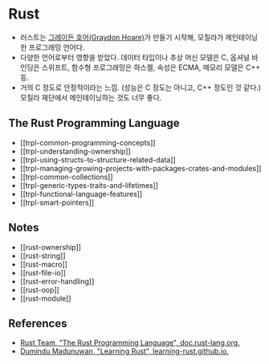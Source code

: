 # Rust

* 러스트는 [그레이든 호어(Graydon Hoare)](https://github.com/graydon)가 만들기 시작해, 모질라가 메인테이닝한 프로그래밍 언어다. 
* 다양한 언어로부터 영향을 받았다. 데이터 타입이나 추상 머신 모델은 C, 옵셔널 바인딩은 스위프트, 함수형 프로그래밍은 하스켈, 속성은 ECMA, 메모리 모델은 C++ 등.
* 거의 C 정도로 안정적이라는 느낌. (성능은 C 정도는 아니고, C++ 정도인 것 같다.) 모질라 재단에서 메인테이닝하는 것도 너무 좋다.

## The Rust Programming Language

* [[trpl-common-programming-concepts]]
* [[trpl-understanding-ownership]]
* [[trpl-using-structs-to-structure-related-data]]
* [[trpl-managing-growing-projects-with-packages-crates-and-modules]]
* [[trpl-common-collections]]
* [[trpl-generic-types-traits-and-lifetimes]]
* [[trpl-functional-language-features]]
* [[trpl-smart-pointers]]

## Notes

* [[rust-ownership]]
* [[rust-string]]
* [[rust-macro]]
* [[rust-file-io]]
* [[rust-error-handling]]
* [[rust-oop]]
* [[rust-module]]

## References

* [Rust Team, "The Rust Programming Language", doc.rust-lang.org.](https://doc.rust-lang.org/book/)
* [Dumindu Madunuwan, "Learning Rust", learning-rust.github.io.](https://learning-rust.github.io/docs/)
